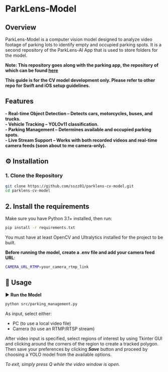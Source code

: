 # ParkLens-Model

## Overview
ParkLens-Model is a computer vision model designed to analyze video footage of parking lots to identify empty and occupied parking spots. It is a second repository of the ParkLens-AI App that is used to store folders for the model.
<br>

**Note: This repository goes along with the parking app, the repository of which can be found [here](https://github.com/sszz01/ParkLens-AI)**

**This guide is for the CV model development only. Please refer to other repo for Swift and iOS setup guidelines.**



## Features
**- Real-time Object Detection – Detects cars, motorcycles, buses, and trucks.**<br>
**- Vehicle Tracking – YOLOv11 classification.**<br>
**- Parking Management – Determines available and occupied parking spots.**<br>
**- Live Stream Support – Works with both recorded videos and real-time camera feeds (soon about to me camera-only).**<br>


## ⚙️ Installation  

### 1. Clone the Repository  
```bash
git clone https://github.com/sszz01/parklens-cv-model.git
cd parklens-cv-model
```

## 2. Install the requirements
Make sure you have Python 3.1+ installed, then run:
```bash
pip install -r requirements.txt
```
You must have at least OpenCV and Ultralytics installed for the project to be built.<br>


**Before running the model, create a .env file and add your camera feed URL**:
```bash
CAMERA_URL_RTMP=your_camera_rtmp_link
```
## 🚀 Usage
▶️ **Run the Model**
```bash
python src/parking_management.py
```

As input, select either:
- PC (to use a local video file)
- Camera (to use an RTMP/RTSP stream)

After video input is specified, select regions of interest by using Tkinter GUI and clicking around the corners of the region to create a tracked polygon.
Then save your preferences by clicking <strong><i>Save</i></strong> button and proceed by choosing a YOLO model from the available options.

*To exit, simply press Q while the video window is open.*

